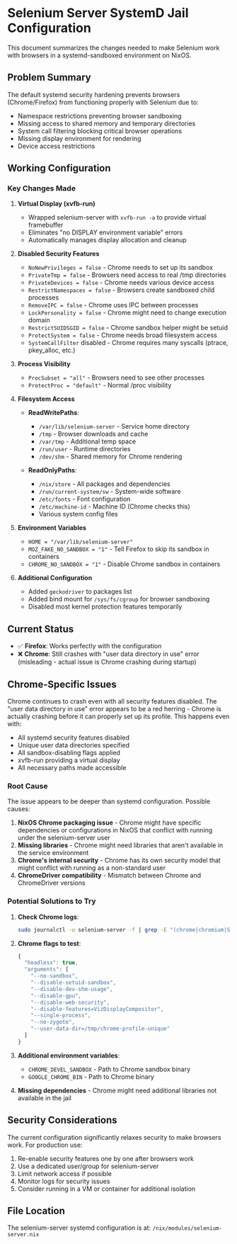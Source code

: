 # Selenium Server SystemD Jail Configuration

This document summarizes the changes needed to make Selenium work with browsers in a systemd-sandboxed environment on NixOS.

## Problem Summary

The default systemd security hardening prevents browsers (Chrome/Firefox) from functioning properly with Selenium due to:
- Namespace restrictions preventing browser sandboxing
- Missing access to shared memory and temporary directories
- System call filtering blocking critical browser operations
- Missing display environment for rendering
- Device access restrictions

## Working Configuration

### Key Changes Made

1. **Virtual Display (xvfb-run)**
   - Wrapped selenium-server with `xvfb-run -a` to provide virtual framebuffer
   - Eliminates "no DISPLAY environment variable" errors
   - Automatically manages display allocation and cleanup

2. **Disabled Security Features**
   - `NoNewPrivileges = false` - Chrome needs to set up its sandbox
   - `PrivateTmp = false` - Browsers need access to real /tmp directories
   - `PrivateDevices = false` - Chrome needs various device access
   - `RestrictNamespaces = false` - Browsers create sandboxed child processes
   - `RemoveIPC = false` - Chrome uses IPC between processes
   - `LockPersonality = false` - Chrome might need to change execution domain
   - `RestrictSUIDSGID = false` - Chrome sandbox helper might be setuid
   - `ProtectSystem = false` - Chrome needs broad filesystem access
   - `SystemCallFilter` disabled - Chrome requires many syscalls (ptrace, pkey_alloc, etc.)

3. **Process Visibility**
   - `ProcSubset = "all"` - Browsers need to see other processes
   - `ProtectProc = "default"` - Normal /proc visibility

4. **Filesystem Access**
   - **ReadWritePaths**:
     - `/var/lib/selenium-server` - Service home directory
     - `/tmp` - Browser downloads and cache
     - `/var/tmp` - Additional temp space
     - `/run/user` - Runtime directories
     - `/dev/shm` - Shared memory for Chrome rendering

   - **ReadOnlyPaths**:
     - `/nix/store` - All packages and dependencies
     - `/run/current-system/sw` - System-wide software
     - `/etc/fonts` - Font configuration
     - `/etc/machine-id` - Machine ID (Chrome checks this)
     - Various system config files

5. **Environment Variables**
   - `HOME = "/var/lib/selenium-server"`
   - `MOZ_FAKE_NO_SANDBOX = "1"` - Tell Firefox to skip its sandbox in containers
   - `CHROME_NO_SANDBOX = "1"` - Disable Chrome sandbox in containers

6. **Additional Configuration**
   - Added `geckodriver` to packages list
   - Added bind mount for `/sys/fs/cgroup` for browser sandboxing
   - Disabled most kernel protection features temporarily

## Current Status

- ✅ **Firefox**: Works perfectly with the configuration
- ❌ **Chrome**: Still crashes with "user data directory in use" error (misleading - actual issue is Chrome crashing during startup)

## Chrome-Specific Issues

Chrome continues to crash even with all security features disabled. The "user data directory in use" error appears to be a red herring - Chrome is actually crashing before it can properly set up its profile. This happens even with:
- All systemd security features disabled
- Unique user data directories specified
- All sandbox-disabling flags applied
- xvfb-run providing a virtual display
- All necessary paths made accessible

### Root Cause

The issue appears to be deeper than systemd configuration. Possible causes:
1. **NixOS Chrome packaging issue** - Chrome might have specific dependencies or configurations in NixOS that conflict with running under the selenium-server user
2. **Missing libraries** - Chrome might need libraries that aren't available in the service environment
3. **Chrome's internal security** - Chrome has its own security model that might conflict with running as a non-standard user
4. **ChromeDriver compatibility** - Mismatch between Chrome and ChromeDriver versions

### Potential Solutions to Try

1. **Check Chrome logs**:
   ```bash
   sudo journalctl -u selenium-server -f | grep -E "(chrome|chromium|SIGSEGV|SIGABRT)"
   ```

2. **Chrome flags to test**:
   ```javascript
   {
     "headless": true,
     "arguments": [
       "--no-sandbox",
       "--disable-setuid-sandbox",
       "--disable-dev-shm-usage",
       "--disable-gpu",
       "--disable-web-security",
       "--disable-features=VizDisplayCompositor",
       "--single-process",
       "--no-zygote",
       "--user-data-dir=/tmp/chrome-profile-unique"
     ]
   }
   ```

3. **Additional environment variables**:
   - `CHROME_DEVEL_SANDBOX` - Path to Chrome sandbox binary
   - `GOOGLE_CHROME_BIN` - Path to Chrome binary

4. **Missing dependencies** - Chrome might need additional libraries not available in the jail

## Security Considerations

The current configuration significantly relaxes security to make browsers work. For production use:

1. Re-enable security features one by one after browsers work
2. Use a dedicated user/group for selenium-server
3. Limit network access if possible
4. Monitor logs for security issues
5. Consider running in a VM or container for additional isolation

## File Location

The selenium-server systemd configuration is at: `/nix/modules/selenium-server.nix`
